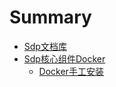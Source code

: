 # Summary

* [Sdp文档库](README.md)
* [Sdp核心组件Docker](docker.md)
   * [Docker手工安装](docker/docker_Manual.md)

